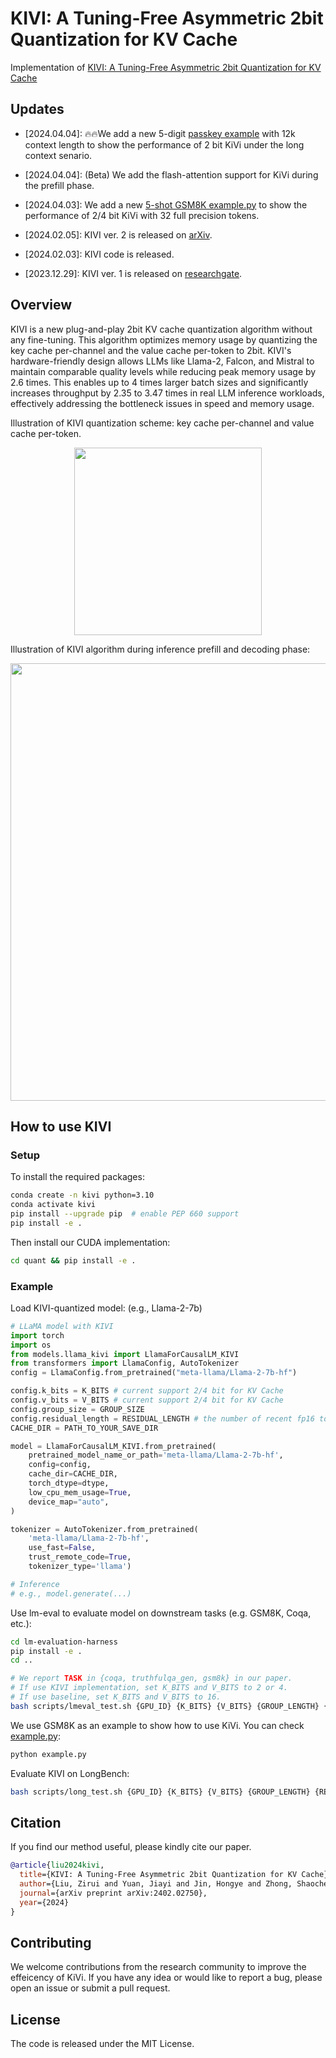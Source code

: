# KIVI: A Tuning-Free Asymmetric 2bit Quantization for KV Cache

Implementation of [KIVI: A Tuning-Free Asymmetric 2bit Quantization for KV Cache](https://arxiv.org/abs/2402.02750)

## Updates
- [2024.04.04]: 🔥🔥We add a new 5-digit [passkey example](./long_context_example.py) with 12k context length to show the performance of 2 bit KiVi under the long context senario.

- [2024.04.04]: (Beta) We add the flash-attention support for KiVi during the prefill phase. 

- [2024.04.03]: We add a new [5-shot GSM8K example.py](./example.py) to show the performance of 2/4 bit KiVi with 32 full precision tokens.

- [2024.02.05]: KIVI ver. 2 is released on [arXiv](https://arxiv.org/abs/2402.02750).

- [2024.02.03]: KIVI code is released.

- [2023.12.29]: KIVI ver. 1 is released on [researchgate](https://www.researchgate.net/publication/376831635_KIVI_Plug-and-play_2bit_KV_Cache_Quantization_with_Streaming_Asymmetric_Quantization).

## Overview

KIVI is a new plug-and-play 2bit KV cache quantization algorithm without any fine-tuning. This algorithm optimizes memory usage by quantizing the key cache per-channel and the value cache per-token to 2bit. KIVI's hardware-friendly design allows LLMs like Llama-2, Falcon, and Mistral to maintain comparable quality levels while reducing peak memory usage by 2.6 times. This enables up to 4 times larger batch sizes and significantly increases throughput by 2.35 to 3.47 times in real LLM inference workloads, effectively addressing the bottleneck issues in speed and memory usage.

Illustration of KIVI quantization scheme: key cache per-channel and value cache per-token.
<p align="center">
<img width="300" src="./img/quant_scheme.png">
</p>

Illustration of KIVI algorithm during inference prefill and decoding phase:
<p align="center">
<img width="700" src="./img/algo.png">
</p>

## How to use KIVI

### Setup

To install the required packages:

```bash
conda create -n kivi python=3.10
conda activate kivi
pip install --upgrade pip  # enable PEP 660 support
pip install -e .
```

Then install our CUDA implementation:

```bash
cd quant && pip install -e .
```

### Example

Load KIVI-quantized model: (e.g., Llama-2-7b)

```python
# LLaMA model with KIVI
import torch
import os
from models.llama_kivi import LlamaForCausalLM_KIVI
from transformers import LlamaConfig, AutoTokenizer
config = LlamaConfig.from_pretrained("meta-llama/Llama-2-7b-hf")

config.k_bits = K_BITS # current support 2/4 bit for KV Cache
config.v_bits = V_BITS # current support 2/4 bit for KV Cache
config.group_size = GROUP_SIZE
config.residual_length = RESIDUAL_LENGTH # the number of recent fp16 tokens
CACHE_DIR = PATH_TO_YOUR_SAVE_DIR

model = LlamaForCausalLM_KIVI.from_pretrained(
    pretrained_model_name_or_path='meta-llama/Llama-2-7b-hf',
    config=config,
    cache_dir=CACHE_DIR,
    torch_dtype=dtype,
    low_cpu_mem_usage=True,
    device_map="auto",
)

tokenizer = AutoTokenizer.from_pretrained(
    'meta-llama/Llama-2-7b-hf', 
    use_fast=False, 
    trust_remote_code=True, 
    tokenizer_type='llama')

# Inference
# e.g., model.generate(...)
```

Use lm-eval to evaluate model on downstream tasks (e.g. GSM8K, Coqa, etc.):
```bash
cd lm-evaluation-harness
pip install -e .
cd ..

# We report TASK in {coqa, truthfulqa_gen, gsm8k} in our paper.
# If use KIVI implementation, set K_BITS and V_BITS to 2 or 4.
# If use baseline, set K_BITS and V_BITS to 16.
bash scripts/lmeval_test.sh {GPU_ID} {K_BITS} {V_BITS} {GROUP_LENGTH} {RESIDUAL_LENGTH} {TASK} {MODEL_NAME}
```

We use GSM8K as an example to show how to use KiVi. You can check [example.py](./example.py):

```bash
python example.py
```

Evaluate KIVI on LongBench:

```bash
bash scripts/long_test.sh {GPU_ID} {K_BITS} {V_BITS} {GROUP_LENGTH} {RESIDUAL_LENGTH} {MODEL_NAME}
```

## Citation

If you find our method useful, please kindly cite our paper.

```bibtex
@article{liu2024kivi,
  title={KIVI: A Tuning-Free Asymmetric 2bit Quantization for KV Cache},
  author={Liu, Zirui and Yuan, Jiayi and Jin, Hongye and Zhong, Shaochen and Xu, Zhaozhuo and Braverman, Vladimir and Chen, Beidi and Hu, Xia},
  journal={arXiv preprint arXiv:2402.02750},
  year={2024}
}
```

## Contributing
We welcome contributions from the research community to improve the effeicency of KiVi. If you have any idea or would like to report a bug, please open an issue or submit a pull request.

## License
The code is released under the MIT License.
